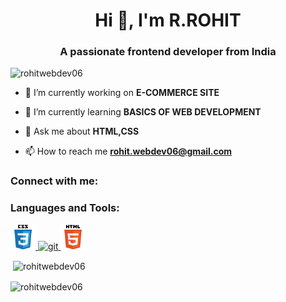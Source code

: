 <h1 align="center">Hi 👋, I'm R.ROHIT</h1>
<h3 align="center">A passionate frontend developer from India</h3>

<p align="left"> <img src="https://komarev.com/ghpvc/?username=rohitwebdev06&label=Profile%20views&color=0e75b6&style=flat" alt="rohitwebdev06" /> </p>

- 🔭 I’m currently working on **E-COMMERCE SITE**

- 🌱 I’m currently learning **BASICS OF WEB DEVELOPMENT**

- 💬 Ask me about **HTML,CSS**

- 📫 How to reach me **rohit.webdev06@gmail.com**

<h3 align="left">Connect with me:</h3>
<p align="left">
</p>

<h3 align="left">Languages and Tools:</h3>
<p align="left"> <a href="https://www.w3schools.com/css/" target="_blank" rel="noreferrer"> <img src="https://raw.githubusercontent.com/devicons/devicon/master/icons/css3/css3-original-wordmark.svg" alt="css3" width="40" height="40"/> </a> <a href="https://git-scm.com/" target="_blank" rel="noreferrer"> <img src="https://www.vectorlogo.zone/logos/git-scm/git-scm-icon.svg" alt="git" width="40" height="40"/> </a> <a href="https://www.w3.org/html/" target="_blank" rel="noreferrer"> <img src="https://raw.githubusercontent.com/devicons/devicon/master/icons/html5/html5-original-wordmark.svg" alt="html5" width="40" height="40"/> </a> </p>

<p>&nbsp;<img align="center" src="https://github-readme-stats.vercel.app/api?username=rohitwebdev06&show_icons=true&locale=en" alt="rohitwebdev06" /></p>

<p><img align="center" src="https://github-readme-streak-stats.herokuapp.com/?user=rohitwebdev06&" alt="rohitwebdev06" /></p>
